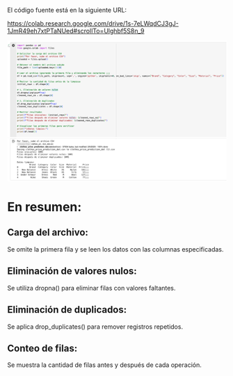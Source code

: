 El código fuente está en la siguiente URL:

https://colab.research.google.com/drive/1s-7eLWqdCJ3gJ-1JmR49eh7xtPTaNUed#scrollTo=Ulghbf5S8n_9

![code](cleaning-data-code.png)
![result](cleaning-data-result.png)

# En resumen:

## Carga del archivo: 
Se omite la primera fila y se leen los datos con las columnas especificadas.

## Eliminación de valores nulos: 
Se utiliza dropna() para eliminar filas con valores faltantes.

## Eliminación de duplicados: 
Se aplica drop_duplicates() para remover registros repetidos.

## Conteo de filas: 
Se muestra la cantidad de filas antes y después de cada operación.
